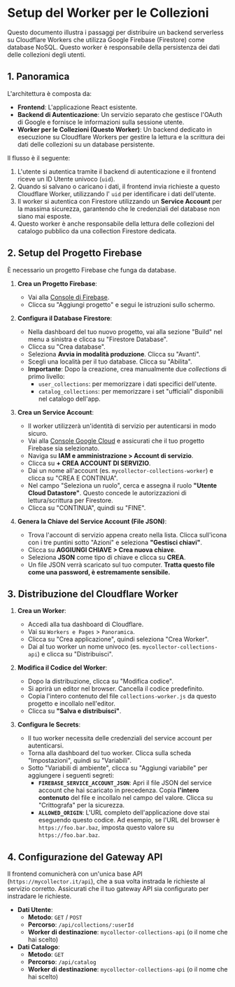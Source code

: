 # Setup del Worker per le Collezioni

Questo documento illustra i passaggi per distribuire un backend serverless su Cloudflare Workers che utilizza Google Firebase (Firestore) come database NoSQL. Questo worker è responsabile della persistenza dei dati delle collezioni degli utenti.

## 1. Panoramica

L'architettura è composta da:
- **Frontend**: L'applicazione React esistente.
- **Backend di Autenticazione**: Un servizio separato che gestisce l'OAuth di Google e fornisce le informazioni sulla sessione utente.
- **Worker per le Collezioni (Questo Worker)**: Un backend dedicato in esecuzione su Cloudflare Workers per gestire la lettura e la scrittura dei dati delle collezioni su un database persistente.

Il flusso è il seguente:
1. L'utente si autentica tramite il backend di autenticazione e il frontend riceve un ID Utente univoco (`uid`).
2. Quando si salvano o caricano i dati, il frontend invia richieste a questo Cloudflare Worker, utilizzando l' `uid` per identificare i dati dell'utente.
3. Il worker si autentica con Firestore utilizzando un **Service Account** per la massima sicurezza, garantendo che le credenziali del database non siano mai esposte.
4. Questo worker è anche responsabile della lettura delle collezioni del catalogo pubblico da una collection Firestore dedicata.

## 2. Setup del Progetto Firebase

È necessario un progetto Firebase che funga da database.

1.  **Crea un Progetto Firebase**:
    - Vai alla [Console di Firebase](https://console.firebase.google.com/).
    - Clicca su "Aggiungi progetto" e segui le istruzioni sullo schermo.

2.  **Configura il Database Firestore**:
    - Nella dashboard del tuo nuovo progetto, vai alla sezione "Build" nel menu a sinistra e clicca su "Firestore Database".
    - Clicca su "Crea database".
    - Seleziona **Avvia in modalità produzione**. Clicca su "Avanti".
    - Scegli una località per il tuo database. Clicca su "Abilita".
    - **Importante**: Dopo la creazione, crea manualmente due *collections* di primo livello:
        - `user_collections`: per memorizzare i dati specifici dell'utente.
        - `catalog_collections`: per memorizzare i set "ufficiali" disponibili nel catalogo dell'app.

3.  **Crea un Service Account**:
    - Il worker utilizzerà un'identità di servizio per autenticarsi in modo sicuro.
    - Vai alla [Console Google Cloud](https://console.cloud.google.com/) e assicurati che il tuo progetto Firebase sia selezionato.
    - Naviga su **IAM e amministrazione > Account di servizio**.
    - Clicca su **+ CREA ACCOUNT DI SERVIZIO**.
    - Dai un nome all'account (es. `mycollector-collections-worker`) e clicca su "CREA E CONTINUA".
    - Nel campo "Seleziona un ruolo", cerca e assegna il ruolo **"Utente Cloud Datastore"**. Questo concede le autorizzazioni di lettura/scrittura per Firestore.
    - Clicca su "CONTINUA", quindi su "FINE".

4.  **Genera la Chiave del Service Account (File JSON)**:
    - Trova l'account di servizio appena creato nella lista. Clicca sull'icona con i tre puntini sotto "Azioni" e seleziona **"Gestisci chiavi"**.
    - Clicca su **AGGIUNGI CHIAVE > Crea nuova chiave**.
    - Seleziona **JSON** come tipo di chiave e clicca su **CREA**.
    - Un file JSON verrà scaricato sul tuo computer. **Tratta questo file come una password, è estremamente sensibile.**

## 3. Distribuzione del Cloudflare Worker

1.  **Crea un Worker**:
    - Accedi alla tua dashboard di Cloudflare.
    - Vai su `Workers e Pages` > `Panoramica`.
    - Clicca su "Crea applicazione", quindi seleziona "Crea Worker".
    - Dai al tuo worker un nome univoco (es. `mycollector-collections-api`) e clicca su "Distribuisci".

2.  **Modifica il Codice del Worker**:
    - Dopo la distribuzione, clicca su "Modifica codice".
    - Si aprirà un editor nel browser. Cancella il codice predefinito.
    - Copia l'intero contenuto del file `collections-worker.js` da questo progetto e incollalo nell'editor.
    - Clicca su **"Salva e distribuisci"**.

3.  **Configura le Secrets**:
    - Il tuo worker necessita delle credenziali del service account per autenticarsi.
    - Torna alla dashboard del tuo worker. Clicca sulla scheda "Impostazioni", quindi su "Variabili".
    - Sotto "Variabili di ambiente", clicca su "Aggiungi variabile" per aggiungere i seguenti segreti:
      - **`FIREBASE_SERVICE_ACCOUNT_JSON`**: Apri il file JSON del service account che hai scaricato in precedenza. Copia **l'intero contenuto** del file e incollalo nel campo del valore. Clicca su "Crittografa" per la sicurezza.
      - **`ALLOWED_ORIGIN`**: L'URL completo dell'applicazione dove stai eseguendo questo codice. Ad esempio, se l'URL del browser è `https://foo.bar.baz`, imposta questo valore su `https://foo.bar.baz`.

## 4. Configurazione del Gateway API

Il frontend comunicherà con un'unica base API (`https://mycollector.it/api`), che a sua volta instrada le richieste al servizio corretto. Assicurati che il tuo gateway API sia configurato per instradare le richieste.

- **Dati Utente**:
  - **Metodo**: `GET` / `POST`
  - **Percorso**: `/api/collections/:userId`
  - **Worker di destinazione**: `mycollector-collections-api` (o il nome che hai scelto)
- **Dati Catalogo**:
  - **Metodo**: `GET`
  - **Percorso**: `/api/catalog`
  - **Worker di destinazione**: `mycollector-collections-api` (o il nome che hai scelto)
